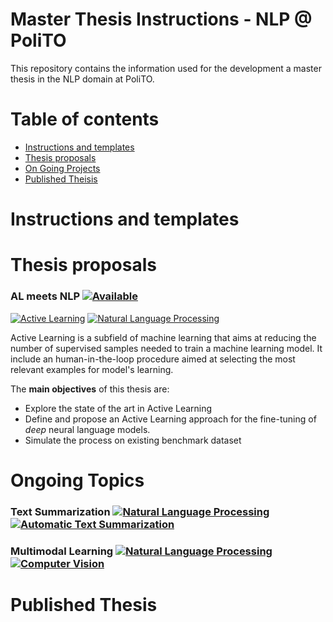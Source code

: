 Master Thesis Instructions - NLP @ PoliTO
=================
This repository contains the information used for the development a master thesis in the NLP domain at PoliTO.

Table of contents
=================

   * [Instructions and templates](#instructions-and-templates)
   * [Thesis proposals](#thesis-proposals)
   * [On Going Projects](#ongoing-projects)
   * [Published Theisis](#published-thesis)

Instructions and templates
============

Thesis proposals
============

### AL meets NLP <a href="#"><img src="https://shields.io/badge/-available-green" alt="Available"></a>
<a href="https://en.wikipedia.org/wiki/Active_learning_(machine_learning)"><img src="https://img.shields.io/badge/AL-Active%20Learning-red" alt="Active Learning"></a>
<a href="https://en.wikipedia.org/wiki/Natural_language_processing"><img src="https://img.shields.io/badge/NLP-Natural%20Language%20Processing-yellow" alt="Natural Language Processing"></a>

Active Learning is a subfield of machine learning that aims at reducing the number of supervised samples needed to train a machine learning model. 
It include an human-in-the-loop procedure aimed at selecting the most relevant examples for model's learning.

The **main objectives** of this thesis are:

- Explore the state of the art in Active Learning
- Define and propose an Active Learning approach for the fine-tuning of *deep* neural language models.
- Simulate the process on existing benchmark dataset

Ongoing Topics
============

### Text Summarization <a href="https://en.wikipedia.org/wiki/Natural_language_processing"><img src="https://img.shields.io/badge/NLP-Natural%20Language%20Processing-yellow" alt="Natural Language Processing"></a> <a href="https://en.wikipedia.org/wiki/Automatic_summarization"><img src="https://img.shields.io/badge/ATS-Automatic%20Text%20Summarization-blue" alt="Automatic Text Summarization"></a>
### Multimodal Learning <a href="https://en.wikipedia.org/wiki/Natural_language_processing"><img src="https://img.shields.io/badge/NLP-Natural%20Language%20Processing-yellow" alt="Natural Language Processing"></a> <a href="https://en.wikipedia.org/wiki/Computer_Vision"><img src="https://img.shields.io/badge/CV-Computer%20Vision-green" alt="Computer Vision"></a>


Published Thesis
============
